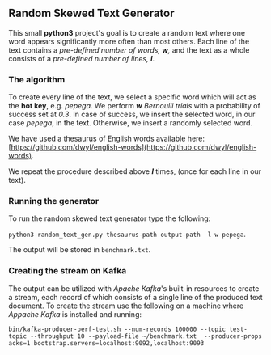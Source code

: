 ## Random Skewed Text Generator

This small **python3** project's goal is to create a random text where one
word appears significantly more often than most others. Each line of the text
contains a *pre-defined number of words, **w**,* and the text as a whole consists
of a *pre-defined number of lines, **l***.

### The algorithm
To create every line of the text, we select a specific word which will act as
the **hot key**, e.g. *pepega*. We perform ***w*** *Bernoulli trials* with a
probability of success set at *0.3*. In case of success, we insert the selected
word, in our case *pepega*, in the text. Otherwise, we insert a randomly selected
word.

We have used a thesaurus of English words available here:
 [https://github.com/dwyl/english-words](https://github.com/dwyl/english-words).

We repeat the procedure described above ***l*** times, (once for each line in our
text).

### Running the generator

To run the random skewed text generator type the following:

`python3 random_text_gen.py thesaurus-path output-path  l w pepega`.

The output will be stored in `benchmark.txt`.

### Creating the stream on Kafka

The output can be utilized with *Apache Kafka*'s built-in resources to create a
stream, each record of which consists of a single line of the produced text
document. To create the stream use the following on a machine where *Appache Kafka*
is installed and running:

`bin/kafka-producer-perf-test.sh --num-records 100000 --topic test-topic --throughput 10 --payload-file ~/benchmark.txt  --producer-props acks=1 bootstrap.servers=localhost:9092,localhost:9093`
